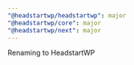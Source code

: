 ```yaml
---
"@headstartwp/headstartwp": major
"@headstartwp/core": major
"@headstartwp/next": major
---
```


Renaming to HeadstartWP
